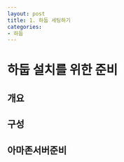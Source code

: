 ```yaml
---
layout: post
title: 1. 하둡 세팅하기
categories:
- 하둡
---
```


# 하둡 설치를 위한 준비
## 개요

## 구성

## 아마존서버준비


## 